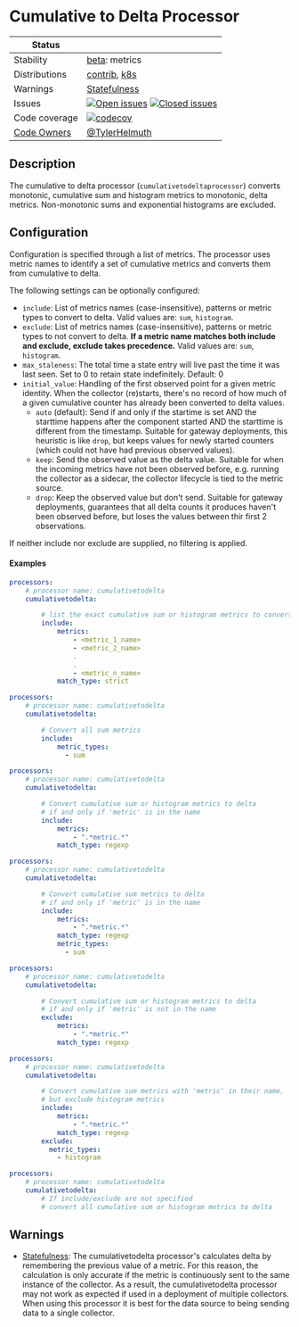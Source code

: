 # Cumulative to Delta Processor
<!-- status autogenerated section -->
| Status        |           |
| ------------- |-----------|
| Stability     | [beta]: metrics   |
| Distributions | [contrib], [k8s] |
| Warnings      | [Statefulness](#warnings) |
| Issues        | [![Open issues](https://img.shields.io/github/issues-search/open-telemetry/opentelemetry-collector-contrib?query=is%3Aissue%20is%3Aopen%20label%3Aprocessor%2Fcumulativetodelta%20&label=open&color=orange&logo=opentelemetry)](https://github.com/open-telemetry/opentelemetry-collector-contrib/issues?q=is%3Aopen+is%3Aissue+label%3Aprocessor%2Fcumulativetodelta) [![Closed issues](https://img.shields.io/github/issues-search/open-telemetry/opentelemetry-collector-contrib?query=is%3Aissue%20is%3Aclosed%20label%3Aprocessor%2Fcumulativetodelta%20&label=closed&color=blue&logo=opentelemetry)](https://github.com/open-telemetry/opentelemetry-collector-contrib/issues?q=is%3Aclosed+is%3Aissue+label%3Aprocessor%2Fcumulativetodelta) |
| Code coverage | [![codecov](https://codecov.io/github/open-telemetry/opentelemetry-collector-contrib/graph/main/badge.svg?component=processor_cumulativetodelta)](https://app.codecov.io/gh/open-telemetry/opentelemetry-collector-contrib/tree/main/?components%5B0%5D=processor_cumulativetodelta&displayType=list) |
| [Code Owners](https://github.com/open-telemetry/opentelemetry-collector-contrib/blob/main/CONTRIBUTING.md#becoming-a-code-owner)    | [@TylerHelmuth](https://www.github.com/TylerHelmuth) |

[beta]: https://github.com/open-telemetry/opentelemetry-collector/blob/main/docs/component-stability.md#beta
[contrib]: https://github.com/open-telemetry/opentelemetry-collector-releases/tree/main/distributions/otelcol-contrib
[k8s]: https://github.com/open-telemetry/opentelemetry-collector-releases/tree/main/distributions/otelcol-k8s
<!-- end autogenerated section -->

## Description

The cumulative to delta processor (`cumulativetodeltaprocessor`) converts monotonic, cumulative sum and histogram metrics to monotonic, delta metrics. Non-monotonic sums and exponential histograms are excluded.

## Configuration

Configuration is specified through a list of metrics. The processor uses metric names to identify a set of cumulative metrics and converts them from cumulative to delta.

The following settings can be optionally configured:

- `include`: List of metrics names (case-insensitive), patterns or metric types to convert to delta. Valid values are: `sum`, `histogram`.
- `exclude`: List of metrics names (case-insensitive), patterns or metric types to not convert to delta.  **If a metric name matches both include and exclude, exclude takes precedence.** Valid values are: `sum`, `histogram`.
- `max_staleness`: The total time a state entry will live past the time it was last seen. Set to 0 to retain state indefinitely. Default: 0
- `initial_value`: Handling of the first observed point for a given metric identity.
  When the collector (re)starts, there's no record of how much of a given cumulative counter has already been converted to delta values.
  - `auto` (default): Send if and only if the startime is set AND the starttime happens after the component started AND the starttime is different from the timestamp.
    Suitable for gateway deployments, this heuristic is like `drop`, but keeps values for newly started counters (which could not have had previous observed values).
  - `keep`: Send the observed value as the delta value.
    Suitable for when the incoming metrics have not been observed before,
    e.g. running the collector as a sidecar, the collector lifecycle is tied to the metric source.
  - `drop`: Keep the observed value but don't send.
    Suitable for gateway deployments, guarantees that all delta counts it produces haven't been observed before, but loses the values between thir first 2 observations.

If neither include nor exclude are supplied, no filtering is applied.

#### Examples

```yaml
processors:
    # processor name: cumulativetodelta
    cumulativetodelta:

        # list the exact cumulative sum or histogram metrics to convert to delta
        include:
            metrics:
                - <metric_1_name>
                - <metric_2_name>
                .
                .
                - <metric_n_name>
            match_type: strict
```

```yaml
processors:
    # processor name: cumulativetodelta
    cumulativetodelta:

        # Convert all sum metrics
        include:
            metric_types:
              - sum
```

```yaml
processors:
    # processor name: cumulativetodelta
    cumulativetodelta:

        # Convert cumulative sum or histogram metrics to delta
        # if and only if 'metric' is in the name
        include:
            metrics:
                - ".*metric.*"
            match_type: regexp
```

```yaml
processors:
    # processor name: cumulativetodelta
    cumulativetodelta:

        # Convert cumulative sum metrics to delta
        # if and only if 'metric' is in the name
        include:
            metrics:
                - ".*metric.*"
            match_type: regexp
            metric_types:
              - sum
```

```yaml
processors:
    # processor name: cumulativetodelta
    cumulativetodelta:

        # Convert cumulative sum or histogram metrics to delta
        # if and only if 'metric' is not in the name
        exclude:
            metrics:
                - ".*metric.*"
            match_type: regexp
```

```yaml
processors:
    # processor name: cumulativetodelta
    cumulativetodelta:

        # Convert cumulative sum metrics with 'metric' in their name,
        # but exclude histogram metrics
        include:
            metrics:
                - ".*metric.*"
            match_type: regexp
        exclude:
          metric_types:
            - histogram
```

```yaml
processors:
    # processor name: cumulativetodelta
    cumulativetodelta:
        # If include/exclude are not specified
        # convert all cumulative sum or histogram metrics to delta
```

## Warnings

- [Statefulness](https://github.com/open-telemetry/opentelemetry-collector/blob/main/docs/standard-warnings.md#statefulness): The cumulativetodelta processor's calculates delta by remembering the previous value of a metric.  For this reason, the calculation is only accurate if the metric is continuously sent to the same instance of the collector.  As a result, the cumulativetodelta processor may not work as expected if used in a deployment of multiple collectors.  When using this processor it is best for the data source to being sending data to a single collector.


[beta]: https://github.com/open-telemetry/opentelemetry-collector#beta
[contrib]: https://github.com/open-telemetry/opentelemetry-collector-releases/tree/main/distributions/otelcol-contrib
